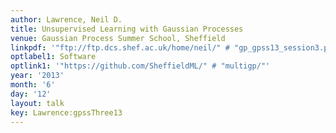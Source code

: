 ```yaml
---
author: Lawrence, Neil D.
title: Unsupervised Learning with Gaussian Processes
venue: Gaussian Process Summer School, Sheffield
linkpdf: '"ftp://ftp.dcs.shef.ac.uk/home/neil/" # "gp_gpss13_session3.pdf"'
optlabel1: Software
optlink1: '"https://github.com/SheffieldML/" # "multigp/"'
year: '2013'
month: '6'
day: '12'
layout: talk
key: Lawrence:gpssThree13
---
```

